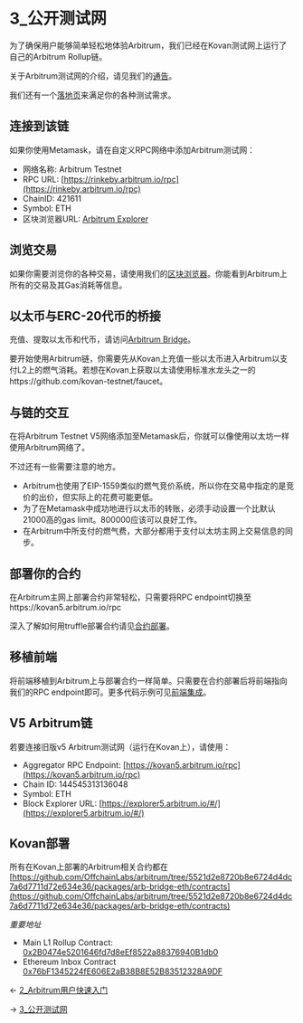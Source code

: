 # 3_公开测试网


为了确保用户能够简单轻松地体验Arbitrum，我们已经在Kovan测试网上运行了自己的Arbitrum Rollup链。

关于Arbitrum测试网的介绍，请见我们的[通告](https://medium.com/offchainlabs/arbitrum-rollup-testnet-full-featured-and-open-to-all-da3255b562ea)。

我们还有一个[落地页](https://arbitrum.io/testnet/)来满足你的各种测试需求。

## 连接到该链
如果你使用Metamask，请在自定义RPC网络中添加Arbitrum测试网：
* 网络名称: Arbitrum Testnet
* RPC URL:   [https://rinkeby.arbitrum.io/rpc](https://rinkeby.arbitrum.io/rpc) 
* ChainID: 421611
* Symbol: ETH
* 区块浏览器URL: [Arbitrum Explorer](https://rinkeby-explorer.arbitrum.io/#/)

## 浏览交易
如果你需要浏览你的各种交易，请使用我们的[区块浏览器](https://explorer5.arbitrum.io/#/)。你能看到Arbitrum上所有的交易及其Gas消耗等信息。

## 以太币与ERC-20代币的桥接
充值、提取以太币和代币，请访问[Arbitrum Bridge](https://bridge5.arbitrum.io/)。

要开始使用Arbitrum链，你需要先从Kovan上充值一些以太币进入Arbitrum以支付L2上的燃气消耗。若想在Kovan上获取以太请使用标准水龙头之一的https://github.com/kovan-testnet/faucet。

## 与链的交互
在将Arbitrum Testnet V5网络添加至Metamask后，你就可以像使用以太坊一样使用Arbitrum网络了。

不过还有一些需要注意的地方。

* Arbitrum也使用了EIP-1559类似的燃气竞价系统，所以你在交易中指定的是竞价的出价，但实际上的花费可能更低。
* 为了在Metamask中成功地进行以太币的转账，必须手动设置一个比默认21000高的gas limit。800000应该可以良好工作。
* 在Arbitrum中所支付的燃气费，大部分都用于支付以太坊主网上交易信息的同步。


## 部署你的合约
在Arbitrum主网上部署合约非常轻松，只需要将RPC endpoint切换至https://kovan5.arbitrum.io/rpc

深入了解如何用truffle部署合约请见[合约部署](./合约部署.md)。

## 移植前端
将前端移植到Arbitrum上与部署合约一样简单。只需要在合约部署后将前端指向我们的RPC endpoint即可。更多代码示例可见[前端集成](./前端集成.md)。


## V5 Arbitrum链
若要连接旧版v5 Arbitrum测试网（运行在Kovan上），请使用：

* Aggregator RPC Endpoint:  [https://kovan5.arbitrum.io/rpc](https://kovan5.arbitrum.io/rpc) 
* Chain ID: 144545313136048
* Symbol: ETH
* Block Explorer URL:  [https://explorer5.arbitrum.io/#/](https://explorer5.arbitrum.io/#/) 

## Kovan部署
所有在Kovan上部署的Arbitrum相关合约都在 [https://github.com/OffchainLabs/arbitrum/tree/5521d2e8720b8e6724d4dc7a6d7711d72e634e36/packages/arb-bridge-eth/contracts](https://github.com/OffchainLabs/arbitrum/tree/5521d2e8720b8e6724d4dc7a6d7711d72e634e36/packages/arb-bridge-eth/contracts) 

*重要地址*

* Main L1 Rollup Contract:  [0x2B0474e5201646fd7d8eEf8522a88376940B1db0](https://kovan.etherscan.io/address/0x2B0474e5201646fd7d8eEf8522a88376940B1db0) 
* Ethereum Inbox Contract  [0x76bF1345224fE606E2aB38B8E52B83512328A9DF](https://kovan.etherscan.io/address/0x76bF1345224fE606E2aB38B8E52B83512328A9DF) 

← [2_Arbitrum用户快速入门](2_Arbitrum用户快速入门.md)

→ [3_公开测试网](3_公开测试网.md)
